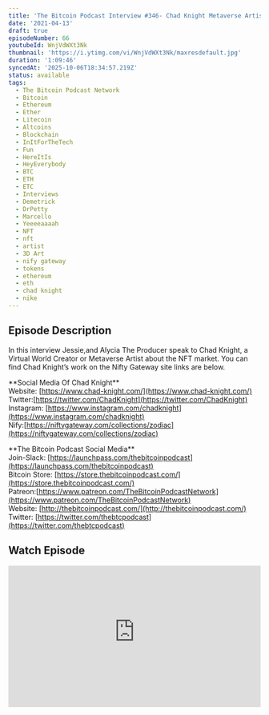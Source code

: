 ```yaml
---
title: 'The Bitcoin Podcast Interview #346- Chad Knight Metaverse Artist'
date: '2021-04-13'
draft: true
episodeNumber: 66
youtubeId: WnjVdWXt3Nk
thumbnail: 'https://i.ytimg.com/vi/WnjVdWXt3Nk/maxresdefault.jpg'
duration: '1:09:46'
syncedAt: '2025-10-06T18:34:57.219Z'
status: available
tags:
  - The Bitcoin Podcast Network
  - Bitcoin
  - Ethereum
  - Ether
  - Litecoin
  - Altcoins
  - Blockchain
  - InItForTheTech
  - Fun
  - HereItIs
  - HeyEverybody
  - BTC
  - ETH
  - ETC
  - Interviews
  - Demetrick
  - DrPetty
  - Marcello
  - Yeeeeaaaah
  - NFT
  - nft
  - artist
  - 3D Art
  - nify gateway
  - tokens
  - ethereum
  - eth
  - chad knight
  - nike
---
```

## Episode Description

In this interview Jessie,and Alycia The Producer speak to Chad Knight, a Virtual World Creator or Metaverse Artist about the NFT market.  You can find Chad Knight’s work on the Nifty Gateway site links are below.   
   
\*\*Social Media Of Chad Knight\*\*  
Website: [https://www.chad-knight.com/](https://www.chad-knight.com/)  
Twitter:[https://twitter.com/ChadKnight](https://twitter.com/ChadKnight)  
Instagram: [https://www.instagram.com/chadknight](https://www.instagram.com/chadknight)  
Nify:[https://niftygateway.com/collections/zodiac](https://niftygateway.com/collections/zodiac)   
  
\*\*The Bitcoin Podcast Social Media\*\*  
Join-Slack: [https://launchpass.com/thebitcoinpodcast](https://launchpass.com/thebitcoinpodcast)  
Bitcoin Store: [https://store.thebitcoinpodcast.com/](https://store.thebitcoinpodcast.com/)  
Patreon:[https://www.patreon.com/TheBitcoinPodcastNetwork](https://www.patreon.com/TheBitcoinPodcastNetwork)  
Website: [http://thebitcoinpodcast.com/](http://thebitcoinpodcast.com/)  
Twitter: [https://twitter.com/thebtcpodcast](https://twitter.com/thebtcpodcast)

## Watch Episode

<div style="position: relative; padding-bottom: 56.25%; height: 0; overflow: hidden;">
  <iframe
    src="https://www.youtube-nocookie.com/embed/WnjVdWXt3Nk"
    style="position: absolute; top: 0; left: 0; width: 100%; height: 100%;"
    frameborder="0"
    allow="accelerometer; autoplay; clipboard-write; encrypted-media; gyroscope; picture-in-picture"
    allowfullscreen
  ></iframe>
</div>

